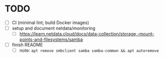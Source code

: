 # TODO

- [ ] CI (minimal lint; build Docker images)
- [ ] setup and document netdata/monitoring
	- [ ] https://learn.netdata.cloud/docs/data-collection/storage,-mount-points-and-filesystems/samba
- [ ] finish README
	- [ ] note: `apt remove smbclient samba samba-common && apt autoremove`
